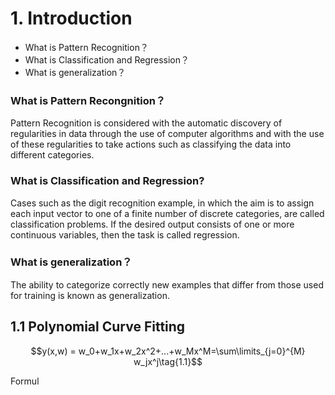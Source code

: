 # 1. Introduction

* What is Pattern Recognition？
* What is Classification and Regression？
* What is generalization？

### What is Pattern Recongnition？
Pattern Recognition is considered with the automatic discovery of regularities in data through the use of computer algorithms and with the use of
these regularities to take actions such as classifying the data into different categories.

### What is Classification and Regression?
Cases such as the digit recognition example, in which the aim is to assign each input vector to one of a finite number of discrete categories, are called classification
problems. If the desired output consists of one or more continuous variables, then the task is called regression.

### What is generalization？
The ability to categorize correctly new examples that differ from those used for training is known as generalization. 

## 1.1 Polynomial Curve Fitting
$$y(x,w) = w_0+w_1x+w_2x^2+...+w_Mx^M=\sum\limits_{j=0}^{M} w_jx^j\tag{1.1}$$ 

Formul

